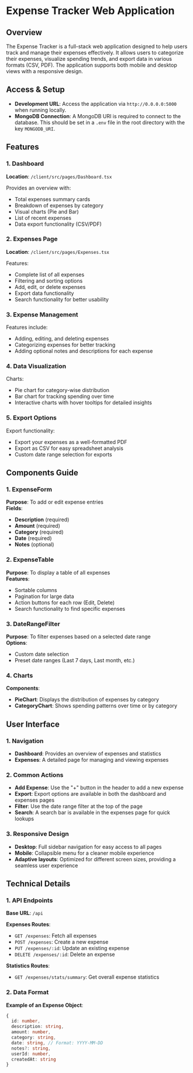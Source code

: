 # Expense Tracker Web Application

## Overview
The Expense Tracker is a full-stack web application designed to help users track and manage their expenses effectively. It allows users to categorize their expenses, visualize spending trends, and export data in various formats (CSV, PDF). The application supports both mobile and desktop views with a responsive design.

## Access & Setup
- **Development URL**: Access the application via `http://0.0.0.0:5000` when running locally.
- **MongoDB Connection**: A MongoDB URI is required to connect to the database. This should be set in a `.env` file in the root directory with the key `MONGODB_URI`.

## Features

### 1. Dashboard
**Location**: `/client/src/pages/Dashboard.tsx`

Provides an overview with:
- Total expenses summary cards
- Breakdown of expenses by category
- Visual charts (Pie and Bar)
- List of recent expenses
- Data export functionality (CSV/PDF)

### 2. Expenses Page
**Location**: `/client/src/pages/Expenses.tsx`

Features:
- Complete list of all expenses
- Filtering and sorting options
- Add, edit, or delete expenses
- Export data functionality
- Search functionality for better usability

### 3. Expense Management
Features include:
- Adding, editing, and deleting expenses
- Categorizing expenses for better tracking
- Adding optional notes and descriptions for each expense

### 4. Data Visualization
Charts:
- Pie chart for category-wise distribution
- Bar chart for tracking spending over time
- Interactive charts with hover tooltips for detailed insights

### 5. Export Options
Export functionality:
- Export your expenses as a well-formatted PDF
- Export as CSV for easy spreadsheet analysis
- Custom date range selection for exports

## Components Guide

### 1. ExpenseForm
**Purpose**: To add or edit expense entries  
**Fields**:
- **Description** (required)
- **Amount** (required)
- **Category** (required)
- **Date** (required)
- **Notes** (optional)

### 2. ExpenseTable
**Purpose**: To display a table of all expenses  
**Features**:
- Sortable columns
- Pagination for large data
- Action buttons for each row (Edit, Delete)
- Search functionality to find specific expenses

### 3. DateRangeFilter
**Purpose**: To filter expenses based on a selected date range  
**Options**:
- Custom date selection
- Preset date ranges (Last 7 days, Last month, etc.)

### 4. Charts
**Components**:
- **PieChart**: Displays the distribution of expenses by category
- **CategoryChart**: Shows spending patterns over time or by category

## User Interface

### 1. Navigation
- **Dashboard**: Provides an overview of expenses and statistics
- **Expenses**: A detailed page for managing and viewing expenses

### 2. Common Actions
- **Add Expense**: Use the "+" button in the header to add a new expense
- **Export**: Export options are available in both the dashboard and expenses pages
- **Filter**: Use the date range filter at the top of the page
- **Search**: A search bar is available in the expenses page for quick lookups

### 3. Responsive Design
- **Desktop**: Full sidebar navigation for easy access to all pages
- **Mobile**: Collapsible menu for a cleaner mobile experience
- **Adaptive layouts**: Optimized for different screen sizes, providing a seamless user experience

## Technical Details

### 1. API Endpoints
**Base URL**: `/api`

**Expenses Routes**:
- `GET /expenses`: Fetch all expenses
- `POST /expenses`: Create a new expense
- `PUT /expenses/:id`: Update an existing expense
- `DELETE /expenses/:id`: Delete an expense

**Statistics Routes**:
- `GET /expenses/stats/summary`: Get overall expense statistics

### 2. Data Format
**Example of an Expense Object**:
```typescript
{
  id: number,
  description: string,
  amount: number,
  category: string,
  date: string, // Format: YYYY-MM-DD
  notes?: string,
  userId: number,
  createdAt: string
}

